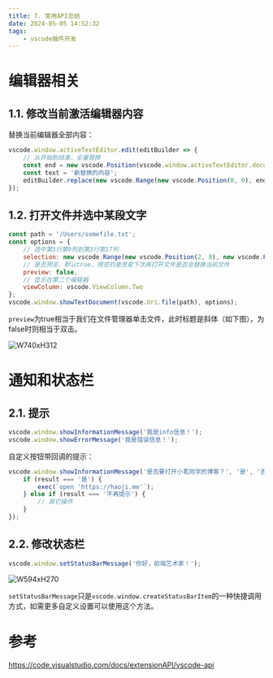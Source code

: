 ```yaml
---
title: 7. 常用API总结
date: 2024-05-05 14:52:32
tags:
	- vscode插件开发
---
```

# 编辑器相关

## 1.1. 修改当前激活编辑器内容

替换当前编辑器全部内容：

```js
vscode.window.activeTextEditor.edit(editBuilder => {
    // 从开始到结束，全量替换
    const end = new vscode.Position(vscode.window.activeTextEditor.document.lineCount + 1, 0);
	const text = '新替换的内容';
    editBuilder.replace(new vscode.Range(new vscode.Position(0, 0), end), text);
});
```

## 1.2. 打开文件并选中某段文字

```js
const path = '/Users/somefile.txt';
const options = {
	// 选中第3行第9列到第3行第17列
	selection: new vscode.Range(new vscode.Position(2, 8), new vscode.Position(2, 16));
	// 是否预览，默认true，预览的意思是下次再打开文件是否会替换当前文件
	preview: false,
	// 显示在第二个编辑器
	viewColumn: vscode.ViewColumn.Two
};
vscode.window.showTextDocument(vscode.Uri.file(path), options);
```

`preview`为true相当于我们在文件管理器单击文件，此时标题是斜体（如下图），为false时则相当于双击。

![W740xH312](http://image.haoji.me/201810/20181014_170104_430_7118.png)

# 通知和状态栏

## 2.1. 提示

```js
vscode.window.showInformationMessage('我是info信息！');
vscode.window.showErrorMessage('我是错误信息！');
```

自定义按钮带回调的提示：

```js
vscode.window.showInformationMessage('是否要打开小茗同学的博客？', '是', '否', '不再提示').then(result => {
	if (result === '是') {
		exec(`open 'https://haoji.me'`);
	} else if (result === '不再提示') {
		// 其它操作
	}
});
```

## 2.2. 修改状态栏

```js
vscode.window.setStatusBarMessage('你好，前端艺术家！');
```

![W594xH270](http://image.haoji.me/201810/20181014_195136_570_1097.png)

`setStatusBarMessage`只是`vscode.window.createStatusBarItem`的一种快捷调用方式，如需更多自定义设置可以使用这个方法。

# 参考

https://code.visualstudio.com/docs/extensionAPI/vscode-api